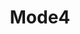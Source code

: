 ---
title: Mode4
permalink: /docs/StandardLibrary#Mode4
parent: Standard Library
has_children: false
nav_order: {navOrder}
---